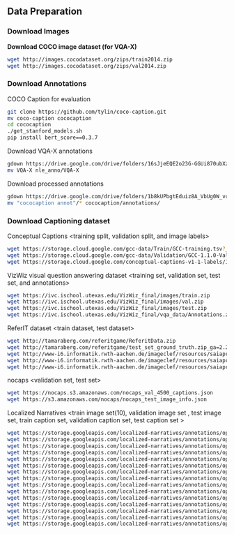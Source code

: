 ## Data Preparation

### Download Images 

**Download COCO image dataset (for VQA-X)**

~~~bash
wget http://images.cocodataset.org/zips/train2014.zip
wget http://images.cocodataset.org/zips/val2014.zip
~~~

### Download Annotations

COCO Caption for evaluation

~~~bash
git clone https://github.com/tylin/coco-caption.git
mv coco-caption cococaption
cd cococaption
./get_stanford_models.sh
pip install bert_score==0.3.7
~~~

Download VQA-X annotations

~~~bash
gdown https://drive.google.com/drive/folders/16sJjeEQE2o23G-GGUi870ubXzJjdRDua --folder
mv VQA-X nle_anno/VQA-X
~~~

Download processed annotations

~~~bash
gdown https://drive.google.com/drive/folders/1b8kUPbgtEduiz8A_VbUg0W_vca7PyXsZ --folder
mv "cococaption annot"/* cococaption/annotations/ 
~~~

### Download Captioning dataset


Conceptual Captions
<training split, validation split, and image labels>
~~~bash
wget https://storage.cloud.google.com/gcc-data/Train/GCC-training.tsv?_ga=2.191230122.-1896153081.1529438250
wget https://storage.cloud.google.com/gcc-data/Validation/GCC-1.1.0-Validation.tsv?_ga=2.141047602.-1896153081.1529438250
wget https://storage.cloud.google.com/conceptual-captions-v1-1-labels/Image_Labels_Subset_Train_GCC-Labels-training.tsv?_ga=2.234395421.-20118413.1607637118
~~~
VizWiz visual question answering dataset 
<training set, validation set, test set, and annotations>
~~~bash
wget https://ivc.ischool.utexas.edu/VizWiz_final/images/train.zip
wget https://ivc.ischool.utexas.edu/VizWiz_final/images/val.zip
wget https://ivc.ischool.utexas.edu/VizWiz_final/images/test.zip
wget https://ivc.ischool.utexas.edu/VizWiz_final/vqa_data/Annotations.zip
~~~
ReferIT dataset
<train dataset, test dataset>
~~~bash
wget http://tamaraberg.com/referitgame/ReferitData.zip
wget http://tamaraberg.com/referitgame/test_set_ground_truth.zip_ga=2.234395421.-20118413.1607637118
wget http://www-i6.informatik.rwth-aachen.de/imageclef/resources/saiaprtc12/saiaprtc12ok.part1.rar
wget http://www-i6.informatik.rwth-aachen.de/imageclef/resources/saiaprtc12/saiaprtc12ok.part2.rar
wget http://www-i6.informatik.rwth-aachen.de/imageclef/resources/saiaprtc12/saiaprtc12ok.part3.rar
~~~
nocaps
<validation set, test set>
~~~bash
wget https://nocaps.s3.amazonaws.com/nocaps_val_4500_captions.json
wget https://s3.amazonaws.com/nocaps/nocaps_test_image_info.json
~~~
Localized Narratives
<train image set(10), validation image set , test image set, train caption set, validation caption set, test caption set >
~~~bash
wget https://storage.googleapis.com/localized-narratives/annotations/open_images_train_v6_localized_narratives-00000-of-00010.jsonl
wget https://storage.googleapis.com/localized-narratives/annotations/open_images_train_v6_localized_narratives-00001-of-00010.jsonl
wget https://storage.googleapis.com/localized-narratives/annotations/open_images_train_v6_localized_narratives-00002-of-00010.jsonl
wget https://storage.googleapis.com/localized-narratives/annotations/open_images_train_v6_localized_narratives-00003-of-00010.jsonl
wget https://storage.googleapis.com/localized-narratives/annotations/open_images_train_v6_localized_narratives-00004-of-00010.jsonl
wget https://storage.googleapis.com/localized-narratives/annotations/open_images_train_v6_localized_narratives-00005-of-00010.jsonl
wget https://storage.googleapis.com/localized-narratives/annotations/open_images_train_v6_localized_narratives-00006-of-00010.jsonl
wget https://storage.googleapis.com/localized-narratives/annotations/open_images_train_v6_localized_narratives-00007-of-00010.jsonl
wget https://storage.googleapis.com/localized-narratives/annotations/open_images_train_v6_localized_narratives-00008-of-00010.jsonl
wget https://storage.googleapis.com/localized-narratives/annotations/open_images_train_v6_localized_narratives-00009-of-00010.jsonl
wget https://storage.googleapis.com/localized-narratives/annotations/open_images_validation_localized_narratives.jsonl
wget https://storage.googleapis.com/localized-narratives/annotations/open_images_test_localized_narratives.jsonl
wget https://storage.googleapis.com/localized-narratives/annotations/open_images_train_v6_captions.jsonl
wget https://storage.googleapis.com/localized-narratives/annotations/open_images_validation_captions.jsonl
wget https://storage.googleapis.com/localized-narratives/annotations/open_images_test_captions.jsonl
~~~


